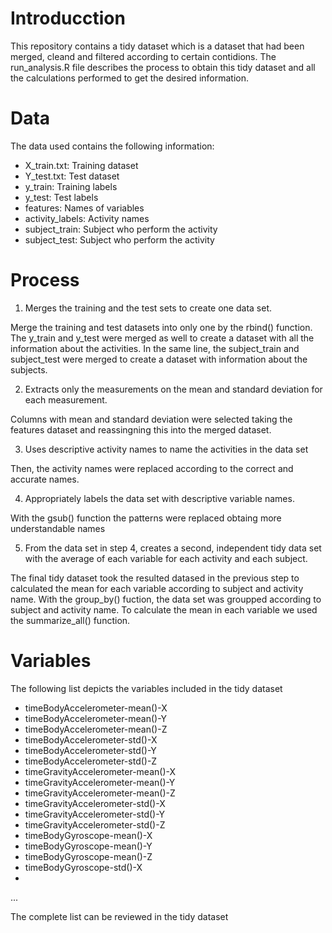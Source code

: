 # Introducction
This repository contains a tidy dataset which is a dataset that had been merged, cleand and filtered according to certain contidions.
The run_analysis.R file describes the process to obtain this tidy dataset and all the calculations performed to get the desired information.

# Data
The data used contains the following information:
- X_train.txt: Training dataset
- Y_test.txt: Test dataset
- y_train: Training labels
- y_test: Test labels
- features: Names of variables
- activity_labels: Activity names
- subject_train: Subject who perform the activity
- subject_test: Subject who perform the activity

# Process
1. Merges the training and the test sets to create one data set.

Merge the training and test datasets into only one by the rbind() function. The y_train and y_test were merged as well to create a dataset with all the information about the activities.
In the same line, the subject_train and subject_test were merged to create a dataset with information about the subjects. 

2. Extracts only the measurements on the mean and standard deviation for each measurement.  

Columns with mean and standard deviation were selected taking the features dataset and reassingning this into the merged dataset.

3. Uses descriptive activity names to name the activities in the data set

Then, the activity names were replaced according to the correct and accurate names.

4. Appropriately labels the data set with descriptive variable names. 

With the gsub() function the patterns were replaced obtaing more understandable names

5. From the data set in step 4, creates a second, independent tidy data set with the average of each variable for each activity and each subject.

The final tidy dataset took the resulted datased in the previous step to calculated the mean for each variable according to subject and activity name. With the group_by() fuction, the data set was groupped according to subject and activity name. To calculate the mean in each variable we used the summarize_all() function. 

# Variables
The following list depicts the variables included in the tidy dataset

* timeBodyAccelerometer-mean()-X
* timeBodyAccelerometer-mean()-Y
* timeBodyAccelerometer-mean()-Z
* timeBodyAccelerometer-std()-X
* timeBodyAccelerometer-std()-Y
* timeBodyAccelerometer-std()-Z
* timeGravityAccelerometer-mean()-X
* timeGravityAccelerometer-mean()-Y
* timeGravityAccelerometer-mean()-Z
* timeGravityAccelerometer-std()-X
* timeGravityAccelerometer-std()-Y
* timeGravityAccelerometer-std()-Z
* timeBodyGyroscope-mean()-X
* timeBodyGyroscope-mean()-Y
* timeBodyGyroscope-mean()-Z
* timeBodyGyroscope-std()-X
* 

...

The complete list can be reviewed in the tidy dataset
